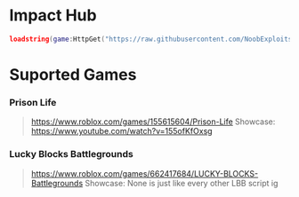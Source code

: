 # Impact Hub
```lua
loadstring(game:HttpGet("https://raw.githubusercontent.com/NoobExploits/Scripts-ROBLOX/main/MainScript.lua"))();
```

# Suported Games
### Prison Life
> https://www.roblox.com/games/155615604/Prison-Life
> Showcase: https://www.youtube.com/watch?v=155ofKfOxsg

### Lucky Blocks Battlegrounds
> https://www.roblox.com/games/662417684/LUCKY-BLOCKS-Battlegrounds
> Showcase: None is just like every other LBB script ig
